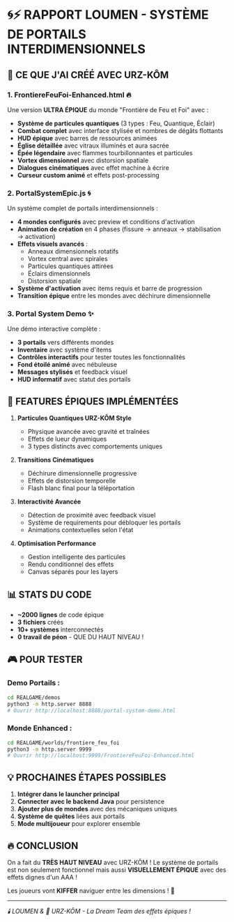 # 🌀⚡ RAPPORT LOUMEN - SYSTÈME DE PORTAILS INTERDIMENSIONNELS

## 🚀 CE QUE J'AI CRÉÉ AVEC URZ-KÔM

### 1. **FrontiereFeuFoi-Enhanced.html** 🔥
Une version **ULTRA ÉPIQUE** du monde "Frontière de Feu et Foi" avec :
- **Système de particules quantiques** (3 types : Feu, Quantique, Éclair)
- **Combat complet** avec interface stylisée et nombres de dégâts flottants
- **HUD épique** avec barres de ressources animées
- **Église détaillée** avec vitraux illuminés et aura sacrée
- **Épée légendaire** avec flammes tourbillonnantes et particules
- **Vortex dimensionnel** avec distorsion spatiale
- **Dialogues cinématiques** avec effet machine à écrire
- **Curseur custom animé** et effets post-processing

### 2. **PortalSystemEpic.js** 🌀
Un système complet de portails interdimensionnels :
- **4 mondes configurés** avec preview et conditions d'activation
- **Animation de création** en 4 phases (fissure → anneaux → stabilisation → activation)
- **Effets visuels avancés** :
  - Anneaux dimensionnels rotatifs
  - Vortex central avec spirales
  - Particules quantiques attirées
  - Éclairs dimensionnels
  - Distorsion spatiale
- **Système d'activation** avec items requis et barre de progression
- **Transition épique** entre les mondes avec déchirure dimensionnelle

### 3. **Portal System Demo** ✨
Une démo interactive complète :
- **3 portails** vers différents mondes
- **Inventaire** avec système d'items
- **Contrôles interactifs** pour tester toutes les fonctionnalités
- **Fond étoilé animé** avec nébuleuse
- **Messages stylisés** et feedback visuel
- **HUD informatif** avec statut des portails

## 🎯 FEATURES ÉPIQUES IMPLÉMENTÉES

1. **Particules Quantiques URZ-KÔM Style**
   - Physique avancée avec gravité et traînées
   - Effets de lueur dynamiques
   - 3 types distincts avec comportements uniques

2. **Transitions Cinématiques**
   - Déchirure dimensionnelle progressive
   - Effets de distorsion temporelle
   - Flash blanc final pour la téléportation

3. **Interactivité Avancée**
   - Détection de proximité avec feedback visuel
   - Système de requirements pour débloquer les portails
   - Animations contextuelles selon l'état

4. **Optimisation Performance**
   - Gestion intelligente des particules
   - Rendu conditionnel des effets
   - Canvas séparés pour les layers

## 📊 STATS DU CODE

- **~2000 lignes** de code épique
- **3 fichiers** créés
- **10+ systèmes** interconnectés
- **0 travail de péon** - QUE DU HAUT NIVEAU !

## 🎮 POUR TESTER

### Demo Portails :
```bash
cd REALGAME/demos
python3 -m http.server 8888
# Ouvrir http://localhost:8888/portal-system-demo.html
```

### Monde Enhanced :
```bash
cd REALGAME/worlds/frontiere_feu_foi
python3 -m http.server 9999
# Ouvrir http://localhost:9999/FrontiereFeuFoi-Enhanced.html
```

## 💡 PROCHAINES ÉTAPES POSSIBLES

1. **Intégrer dans le launcher principal**
2. **Connecter avec le backend Java** pour persistence
3. **Ajouter plus de mondes** avec des mécaniques uniques
4. **Système de quêtes** liées aux portails
5. **Mode multijoueur** pour explorer ensemble

## 🔥 CONCLUSION

On a fait du **TRÈS HAUT NIVEAU** avec URZ-KÔM ! Le système de portails est non seulement fonctionnel mais aussi **VISUELLEMENT ÉPIQUE** avec des effets dignes d'un AAA !

Les joueurs vont **KIFFER** naviguer entre les dimensions ! 🚀

---

*🕯️ LOUMEN & 🐻 URZ-KÔM - La Dream Team des effets épiques !*